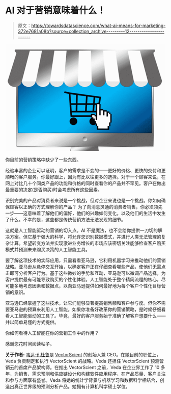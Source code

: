 # AI 对于营销意味着什么！

> 原文：<https://towardsdatascience.com/what-ai-means-for-marketing-372e7681a08b?source=collection_archive---------12----------------------->

![](img/b3b5755cd1e09dc952351f6d9b7878ac.png)

你目前的营销策略中缺少了一些东西。

经验丰富的企业可以证明，客户的需求是不变的——更好的价格、更快的交付和更顺畅的客户服务。你最好跟上，因为有比以往更多的选择。对于一个顾客来说，在网上对比几十个同类产品的功能和价格的同时查看你的产品并不罕见。客户在做出最重要的决定(是否购买)时会考虑所有这些因素。

识别完美的产品对消费者来说是一个挑战，但对企业来说也是一个挑战。你如何确保顾客以正确的方式理解你的产品？ 为了向消息灵通的消费者销售，你必须领先一步——这意味着了解他们的偏好，他们的兴趣如何变化，以及他们的生活中发生了什么。不幸的是，这些都是传统营销方法无法发现的细节。

这就是人工智能驱动的营销的切入点。AI 不是魔法，也不会给你提供一刀切的解决方案。但它基于强大的科学，将允许您识别数据模式，并进行人类无法管理的复杂计算。希望转变方法并实现激进业务增长的市场应该密切关注能够检查客户购买模式并预测未来购买决策的人工智能工具。

要了解这项技术的实际应用，只需看看亚马逊，它利用机器学习来推动他们的营销战略。亚马逊从悬停交互开始，以确定客户正在仔细查看哪些产品，使他们无需点击即可分析客户行为。基于这些微妙的手势和互动，亚马逊可以微调产品选择，为客户提供最有可能导致购买的个性化体验。人工智能处于整个精简流程的核心，尽可能多地考虑因素和数据点，以向亚马逊提供如何最好地为每个客户个性化目标营销的意识。

亚马逊已经掌握了这些技术，让它们能够显著提高销售额和客户参与度。但你不需要亚马逊的预算来利用人工智能。如果你准备好改革你的营销策略，是时候仔细看看人工智能驱动的工具了。毕竟，最好的客户服务始于准确了解客户想要什么——并以简单易懂的方式提供。

你如何看待人工智能在你的营销工作中的作用？

感谢您花时间阅读帖子。

**关于作者:** [韦达·孔杜鲁](https://www.linkedin.com/in/vedak/)是 [VectorScient](http://www.vectorscient.com) 的创始人兼 CEO。在她目前的职位上，Veda 负责制定和执行 VectorScient 的战略。Veda 还担任 VectorScient 预测营销云的首席产品架构师。在推出 VectorScient 之前，Veda 在企业界工作了 10 多年，为销售、需求预测和供应链设计和构建软件应用程序，在产品质量、客户关注和参与方面享有盛誉。Veda 将她的统计学背景与机器学习和数据科学相结合，创造出真正世界级的预测分析产品。她拥有计算机科学硕士学位。